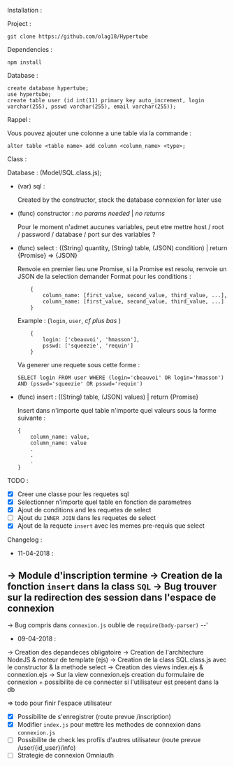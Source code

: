 Installation : 

Project : 

`git clone https://github.com/olag18/Hypertube`

Dependencies : 

`npm install`

Database :

```
create database hypertube;
use hypertube;
create table user (id int(11) primary key auto_increment, login varchar(255), psswd varchar(255), email varchar(255));
```

Rappel :

Vous pouvez ajouter une colonne a une table via la commande : 

`alter table <table name> add column <column_name> <type>;`

Class :

Database : (Model/SQL.class.js);

- (var) sql :

	Created by the constructor, stock the database connexion for later use

- (func) constructor : *no params needed* | *no returns*

	Pour le moment n'admet aucunes variables, peut etre mettre host / root / password / database / port sur des variables ?

- (func) select : ((String) quantity, (String) table, (JSON) condition) | return {Promise} => {JSON}

	Renvoie en premier lieu une Promise, si la Promise est resolu, renvoie un JSON de la selection demander
	Format pour les conditions : 
	```
		{
			column_name: [first_value, second_value, third_value, ...],
			column_name: [first_value, second_value, third_value, ...]
		}
	```

	Example : (`login`, `user`, *cf plus bas* )

	```
		{
			login: ['cbeauvoi', 'hmasson'],
			psswd: ['squeezie', 'requin']
		}
	```
	Va generer une requete sous cette forme : 

	`SELECT login FROM user WHERE (login='cbeauvoi' OR login='hmasson') AND (psswd='squeezie' OR psswd='requin')`

- (func) insert : ((String) table, (JSON) values) | return {Promise}
	
	Insert dans n'importe quel table n'importe quel valeurs sous la forme suivante : 

	```
	{
		column_name: value,
		column_name: value
		.
		.
		.
	}
	```

TODO : 

- [x] Creer une classe pour les requetes sql
- [x] Selectionner n'importe quel table en fonction de parametres
- [x] Ajout de conditions and les requetes de select
- [ ] Ajout du `INNER JOIN` dans les requetes de select
- [x] Ajout de la requete `insert` avec les memes pre-requis que select

Changelog :

- 11-04-2018 :

-> Module d'inscription termine
-> Creation de la fonction `insert` dans la class `SQL`
-> Bug trouver sur la redirection des session dans l'espace de connexion
------
-> Bug compris dans `connexion.js` oublie de `require(body-parser)` --'

- 09-04-2018 :

-> Creation des depandeces obligatoire
-> Creation de l'architecture NodeJS & moteur de template (ejs)
-> Creation de la class SQL.class.js avec le constructor & la methode select
-> Creation des views index.ejs & connexion.ejs
-> Sur la view connexion.ejs creation du formulaire de connexion + possibilite de ce connecter si l'utilisateur est present dans la db

=> todo pour finir l'espace utilisateur
- [x] Possibilite de s'enregistrer (route prevue /inscription)
- [x] Modifier `index.js` pour mettre les methodes de connexion dans `connexion.js`
- [ ] Possibilite de check les profils d'autres utilisateur (route prevue /user/{id_user}/info)
- [ ] Strategie de connexion Omniauth